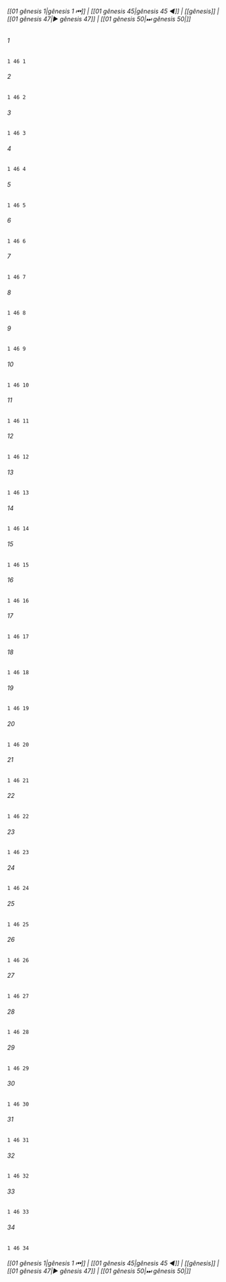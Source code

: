 
###### [[01 gênesis 1|gênesis 1 ⏮]] | [[01 gênesis 45|gênesis 45 ◀]] | [[gênesis]] | [[01 gênesis 47|▶ gênesis 47]] | [[01 gênesis 50|⏭ gênesis 50|]]

###### 1
``` verse
1 46 1 
```
###### 2
``` verse
1 46 2 
```
###### 3
``` verse
1 46 3 
```
###### 4
``` verse
1 46 4 
```
###### 5
``` verse
1 46 5 
```
###### 6
``` verse
1 46 6 
```
###### 7
``` verse
1 46 7 
```
###### 8
``` verse
1 46 8 
```
###### 9
``` verse
1 46 9 
```
###### 10
``` verse
1 46 10 
```
###### 11
``` verse
1 46 11 
```
###### 12
``` verse
1 46 12 
```
###### 13
``` verse
1 46 13 
```
###### 14
``` verse
1 46 14 
```
###### 15
``` verse
1 46 15 
```
###### 16
``` verse
1 46 16 
```
###### 17
``` verse
1 46 17 
```
###### 18
``` verse
1 46 18 
```
###### 19
``` verse
1 46 19 
```
###### 20
``` verse
1 46 20 
```
###### 21
``` verse
1 46 21 
```
###### 22
``` verse
1 46 22 
```
###### 23
``` verse
1 46 23 
```
###### 24
``` verse
1 46 24 
```
###### 25
``` verse
1 46 25 
```
###### 26
``` verse
1 46 26 
```
###### 27
``` verse
1 46 27 
```
###### 28
``` verse
1 46 28 
```
###### 29
``` verse
1 46 29 
```
###### 30
``` verse
1 46 30 
```
###### 31
``` verse
1 46 31 
```
###### 32
``` verse
1 46 32 
```
###### 33
``` verse
1 46 33 
```
###### 34
``` verse
1 46 34 
```

###### [[01 gênesis 1|gênesis 1 ⏮]] | [[01 gênesis 45|gênesis 45 ◀]] | [[gênesis]] | [[01 gênesis 47|▶ gênesis 47]] | [[01 gênesis 50|⏭ gênesis 50|]]

